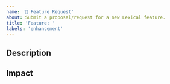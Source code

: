 ```yaml
---
name: '🚀 Feature Request'
about: Submit a proposal/request for a new Lexical feature.
title: 'Feature: '
labels: 'enhancement'
---
```


## Description
<!--
   Please provide a clear and concise description of the feature proposal and outline the motivation for the proposal. Is your feature request related to a specific problem? e.g., *"I'm working on X and would like Y to be possible"*. If this is related to another GitHub issue, please link here too.
-->

<!--
    What are the use cases? List example use cases.
-->

<!--
    A description of the alternative solutions or features you've considered, if any.
-->

<!--
    Add any other context or screenshots about the feature request.
-->

## Impact
<!--
    - Who would benefit from this feature? Any specific users, groups or companies?
    - If possible include metrics. Approximately how many users would this feature benefit? How often would this feature be used?
-->


